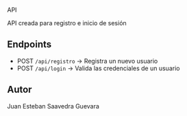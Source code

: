 API

API creada para registro e inicio de sesión 

## Endpoints

- POST `/api/registro` → Registra un nuevo usuario
- POST `/api/login` → Valida las credenciales de un usuario

## Autor
Juan Esteban Saavedra Guevara
